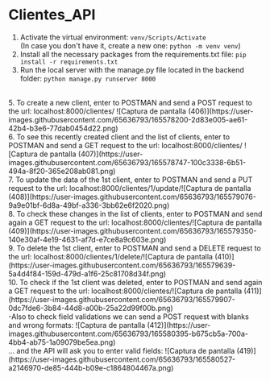 # Clientes_API

1. Activate the virtual environment: `venv/Scripts/Activate`
   <br />
   (In case you don't have it, create a new one: `python -m venv venv`)
2. Install all the necessary packages from the requirements.txt file: `pip install -r requirements.txt`
4. Run the local server with the manage.py file located in the backend folder: `python manage.py runserver 8000`
<br />
5. To create a new client, enter to POSTMAN and send a POST request to the url: localhost:8000/clientes/ ![Captura de pantalla (406)](https://user-images.githubusercontent.com/65636793/165578200-2d83e005-ae61-42b4-b3e6-77dab0454d22.png)
<br />
6. To see this recently created client and the list of clients, enter to POSTMAN and send a GET request to the url: localhost:8000/clientes/ ![Captura de pantalla (407)](https://user-images.githubusercontent.com/65636793/165578747-100c3338-6b51-494a-8f20-365e208ab081.png)
<br />
7. To update the data of the 1st client, enter to POSTMAN and send a PUT request to the url: localhost:8000/clientes/1/update/![Captura de pantalla (408)](https://user-images.githubusercontent.com/65636793/165579076-9a9e01bf-6d8a-49bf-a336-3bb62e6f2020.png)
<br />
8. To check these changes in the list of clients, enter to POSTMAN and send again a GET request to the url: localhost:8000/clientes/![Captura de pantalla (409)](https://user-images.githubusercontent.com/65636793/165579350-140e30af-4e19-4631-af7d-e7ce8a9c603e.png)
<br />
9. To delete the 1st client, enter to POSTMAN and send a DELETE request to the url: localhost:8000/clientes/1/delete/![Captura de pantalla (410)](https://user-images.githubusercontent.com/65636793/165579639-5a4d4f84-159d-479d-a1f6-25c81708d34f.png)
<br />
10. To check if the 1st client was deleted, enter to POSTMAN and send again a GET request to the url: localhost:8000/clientes/![Captura de pantalla (411)](https://user-images.githubusercontent.com/65636793/165579907-0dc7fde6-3b84-44d8-a00b-25a22d99f00b.png)
<br />
-Also to check field validations we can send a POST request with blanks and wrong formats: ![Captura de pantalla (412)](https://user-images.githubusercontent.com/65636793/165580395-b675cb5a-700a-4bb4-ab75-1a09079be5ea.png)
<br />
... and the API will ask you to enter valid fields: ![Captura de pantalla (419)](https://user-images.githubusercontent.com/65636793/165580527-a2146970-de85-444b-b09e-c1864804467a.png)
